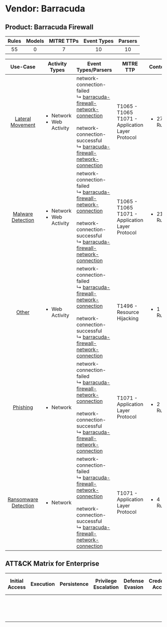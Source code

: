 Vendor: Barracuda
=================
Product: Barracuda Firewall
---------------------------
| Rules | Models | MITRE TTPs | Event Types | Parsers |
|:-----:|:------:|:----------:|:-----------:|:-------:|
|  55   |   0    |     7      |     10      |   10    |

|                              Use-Case                               | Activity Types                                 | Event Types/Parsers                                                                                                                                                                                                                                                                                    | MITRE TTP                                               | Content                    |
|:-------------------------------------------------------------------:| ---------------------------------------------- | ------------------------------------------------------------------------------------------------------------------------------------------------------------------------------------------------------------------------------------------------------------------------------------------------------ | ------------------------------------------------------- | -------------------------- |
|     [Lateral Movement](../UseCases/usecase_lateral_movement.md)     | <ul><li>Network</li><li>Web Activity</li></ul> |  network-connection-failed<br> ↳ [barracuda-firewall-network-connection](../Parsers/parserContent_barracuda-firewall-network-connection.md)<br><br> network-connection-successful<br> ↳ [barracuda-firewall-network-connection](../Parsers/parserContent_barracuda-firewall-network-connection.md)<br> | T1065 - T1065<br>T1071 - Application Layer Protocol<br> | <ul><li>27 Rules</li></ul> |
|    [Malware Detection](../UseCases/usecase_malware_detection.md)    | <ul><li>Network</li><li>Web Activity</li></ul> |  network-connection-failed<br> ↳ [barracuda-firewall-network-connection](../Parsers/parserContent_barracuda-firewall-network-connection.md)<br><br> network-connection-successful<br> ↳ [barracuda-firewall-network-connection](../Parsers/parserContent_barracuda-firewall-network-connection.md)<br> | T1065 - T1065<br>T1071 - Application Layer Protocol<br> | <ul><li>21 Rules</li></ul> |
|                [Other](../UseCases/usecase_other.md)                | <ul><li>Web Activity</li></ul>                 |  network-connection-failed<br> ↳ [barracuda-firewall-network-connection](../Parsers/parserContent_barracuda-firewall-network-connection.md)<br><br> network-connection-successful<br> ↳ [barracuda-firewall-network-connection](../Parsers/parserContent_barracuda-firewall-network-connection.md)<br> | T1496 - Resource Hijacking<br>                          | <ul><li>1 Rules</li></ul>  |
|             [Phishing](../UseCases/usecase_phishing.md)             | <ul><li>Network</li></ul>                      |  network-connection-failed<br> ↳ [barracuda-firewall-network-connection](../Parsers/parserContent_barracuda-firewall-network-connection.md)<br><br> network-connection-successful<br> ↳ [barracuda-firewall-network-connection](../Parsers/parserContent_barracuda-firewall-network-connection.md)<br> | T1071 - Application Layer Protocol<br>                  | <ul><li>2 Rules</li></ul>  |
| [Ransomware Detection](../UseCases/usecase_ransomware_detection.md) | <ul><li>Network</li></ul>                      |  network-connection-failed<br> ↳ [barracuda-firewall-network-connection](../Parsers/parserContent_barracuda-firewall-network-connection.md)<br><br> network-connection-successful<br> ↳ [barracuda-firewall-network-connection](../Parsers/parserContent_barracuda-firewall-network-connection.md)<br> | T1071 - Application Layer Protocol<br>                  | <ul><li>4 Rules</li></ul>  |

ATT&CK Matrix for Enterprise
----------------------------
| Initial Access | Execution | Persistence | Privilege Escalation | Defense Evasion | Credential Access | Discovery | Lateral Movement | Collection | Command and Control                                                             | Exfiltration | Impact                                                                  |
| -------------- | --------- | ----------- | -------------------- | --------------- | ----------------- | --------- | ---------------- | ---------- | ------------------------------------------------------------------------------- | ------------ | ----------------------------------------------------------------------- |
|                |           |             |                      |                 |                   |           |                  |            | [Application Layer Protocol](https://attack.mitre.org/techniques/T1071)<br><br> |              | [Resource Hijacking](https://attack.mitre.org/techniques/T1496)<br><br> |